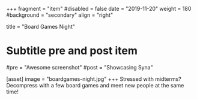 +++
fragment = "item"
#disabled = false
date = "2019-11-20"
weight = 180
#background = "secondary"
align = "right"

title = "Board Games Night"

# Subtitle pre and post item
#pre = "Awesome screenshot"
#post = "Showcasing Syna"

[asset]
  image = "boardgames-night.jpg"
+++
Stressed with midterms? Decompress with a few board games and meet new people at the same time!